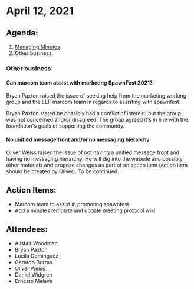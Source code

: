 # April 12, 2021

## Agenda:

1. [Managing Minutes](https://github.com/erlef/marketing-wg/issues/52)
1. Other business.

### Other business

#### Can marcom team assist with marketing SpawnFest 2021? 
Bryan Paxton raised the issue of seeking help from the marketing working group and the EEF marcom team in regards 
to assisting with spawnfest.

Bryan Paxton stated he possibly had a conflict of interest, but the group was not concerned and/or disagreed. 
The group agreed it's in line with the foundation's goals of supporting the community. 

#### No unified message front and/or no messaging hierarchy

Oliver Weiss raised the issue of not having a unified message front and having no messaging hierarchy. He will dig into the website and possibly other materials and propose changes as part of an action item (action item should be created by Oliver). To be continued. 

## Action Items: 

 - Marcom team to assist in promoting spawnfest
 - Add a minutes template and update meeting protocol wiki

## Attendees:

- Alistair Woodman
- Bryan Paxton
- Lucila Dominguez 
- Gerardo Borras
- Oliver Weiss
- Daniel Widgren
- Ernesto Malave

